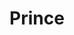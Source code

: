 ---
title: "Prince"
summary: "American singer, musician, songwriter, composer, arranger, sound engineer, producer, actor, dancer. Frontman of . And from 1991 onwards he was Leader of the New Power Generation until his passing in 2016. Prince was inducted into the Rock And Roll Hall of Fame in 2004. Born: 7 June 1958 in Minneapolis, Minnesota, USA. Died: 21 April 2016 in Chanhassen, Minnesota, USA. From 1986 to 1994 he ran and subsequently resulting from his high profile disputes with Warner Bros. Records. Prince also had distribution of his music via various websites like , , , and . He was also supporter of , with exclusives being made available on the platform sporadically. Son of pianist and songwriter , brother of & was famous additionally for his work in the band . Prince was married to and to . He owned where he spent so much time that it can be said that he lived in it, the doves were his fellow residents."
image: "prince.jpg"
apple_music_artist_url: "https://music.apple.com/gb/artist/prince/155814"
wikipedia_url: "none"
---